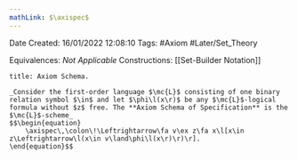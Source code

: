 ```yaml
---
mathLink: $\axispec$
---
```


<div class="topSpace"></div>

Date Created: 16/01/2022 12:08:10
Tags: #Axiom #Later/Set_Theory

Equivalences: _Not Applicable_
Constructions: [[Set-Builder Notation]]

``` ad-Axiom
title: Axiom Schema.

_Consider the first-order language $\mc{L}$ consisting of one binary relation symbol $\in$ and let $\phi\l(x\r)$ be any $\mc{L}$-logical formula without $z$ free. The **Axiom Schema of Specification** is the $\mc{L}$-scheme_
$$\begin{equation}
    \axispec\,\colon\!\Leftrightarrow\fa v\ex z\fa x\l[x\in z\Leftrightarrow\l(x\in v\land\phi\l(x\r)\r)\r].
\end{equation}$$

```
